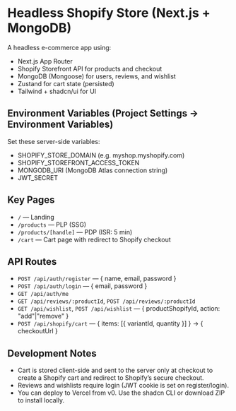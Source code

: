 # Headless Shopify Store (Next.js + MongoDB)

A headless e-commerce app using:
- Next.js App Router
- Shopify Storefront API for products and checkout
- MongoDB (Mongoose) for users, reviews, and wishlist
- Zustand for cart state (persisted)
- Tailwind + shadcn/ui for UI

## Environment Variables (Project Settings → Environment Variables)

Set these server-side variables:
- SHOPIFY_STORE_DOMAIN (e.g. myshop.myshopify.com)
- SHOPIFY_STOREFRONT_ACCESS_TOKEN
- MONGODB_URI (MongoDB Atlas connection string)
- JWT_SECRET

## Key Pages

- `/` — Landing
- `/products` — PLP (SSG)
- `/products/[handle]` — PDP (ISR: 5 min)
- `/cart` — Cart page with redirect to Shopify checkout

## API Routes

- `POST /api/auth/register` — { name, email, password }
- `POST /api/auth/login` — { email, password }
- `GET /api/auth/me`
- `GET /api/reviews/:productId`, `POST /api/reviews/:productId`
- `GET /api/wishlist`, `POST /api/wishlist` — { productShopifyId, action: "add"|"remove" }
- `POST /api/shopify/cart` — { items: [{ variantId, quantity }] } → { checkoutUrl }

## Development Notes

- Cart is stored client-side and sent to the server only at checkout to create a Shopify cart and redirect to Shopify’s secure checkout.
- Reviews and wishlists require login (JWT cookie is set on register/login).
- You can deploy to Vercel from v0. Use the shadcn CLI or download ZIP to install locally.
